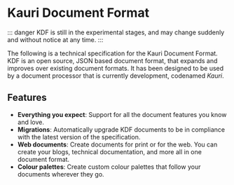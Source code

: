# Kauri Document Format

::: danger
KDF is still in the experimental stages, and may change suddenly and without
notice at any time. 
:::

The following is a technical specification for the Kauri Document Format. KDF is
an open source, JSON based document format, that expands and improves over
existing document formats. It has been designed to be used by a document
processor that is currently development, codenamed *Kauri*.

## Features

 - **Everything you expect**: Support for all the document features you know and
   love.
 - **Migrations**: Automatically upgrade KDF documents to be in compliance with
   the latest version of the specification.
 - **Web documents**: Create documents for print or for the web. You can create
   your blogs, technical documentation, and more all in one document format.
 - **Colour palettes**: Create custom colour palettes that follow your documents
   wherever they go.